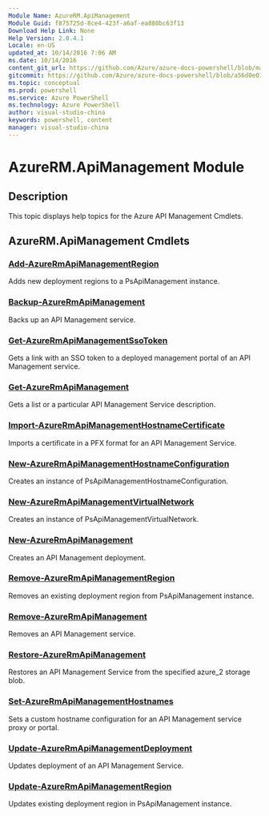 ```yaml
---
Module Name: AzureRM.ApiManagement
Module Guid: f875725d-8ce4-423f-a6af-ea880bc63f13
Download Help Link: None
Help Version: 2.0.4.1
Locale: en-US
updated_at: 10/14/2016 7:06 AM
ms.date: 10/14/2016
content_git_url: https://github.com/Azure/azure-docs-powershell/blob/master/azureps-cmdlets-docs/ResourceManager/AzureRM.ApiManagement/v1.0/CmdletMDs/AzureRM.ApiManagement.md
gitcommit: https://github.com/Azure/azure-docs-powershell/blob/a56d0e01e65c2c33aa2af13dd29addc94ead6e88/azureps-cmdlets-docs/ResourceManager/AzureRM.ApiManagement/v1.0/CmdletMDs/AzureRM.ApiManagement.md
ms.topic: conceptual
ms.prod: powershell
ms.service: Azure PowerShell
ms.technology: Azure PowerShell
author: visual-studio-china
keywords: powershell, content
manager: visual-studio-china
---
```


# AzureRM.ApiManagement Module
## Description
This topic displays help topics for the Azure API Management Cmdlets. 

## AzureRM.ApiManagement Cmdlets
### [Add-AzureRmApiManagementRegion](Add-AzureRmApiManagementRegion.md)
Adds new deployment regions to a PsApiManagement instance.


### [Backup-AzureRmApiManagement](Backup-AzureRmApiManagement.md)
Backs up an API Management service.


### [Get-AzureRmApiManagementSsoToken](Get-AzureRmApiManagementSsoToken.md)
Gets a link with an SSO token to a deployed management portal of an API Management service.


### [Get-AzureRmApiManagement](Get-AzureRmApiManagement.md)
Gets a list or a particular API Management Service description.


### [Import-AzureRmApiManagementHostnameCertificate](Import-AzureRmApiManagementHostnameCertificate.md)
Imports a certificate in a PFX format for an API Management Service.


### [New-AzureRmApiManagementHostnameConfiguration](New-AzureRmApiManagementHostnameConfiguration.md)
Creates an instance of PsApiManagementHostnameConfiguration.


### [New-AzureRmApiManagementVirtualNetwork](New-AzureRmApiManagementVirtualNetwork.md)
Creates an instance of PsApiManagementVirtualNetwork.


### [New-AzureRmApiManagement](New-AzureRmApiManagement.md)
Creates an API Management deployment.


### [Remove-AzureRmApiManagementRegion](Remove-AzureRmApiManagementRegion.md)
Removes an existing deployment region from PsApiManagement instance.


### [Remove-AzureRmApiManagement](Remove-AzureRmApiManagement.md)
Removes an API Management service.


### [Restore-AzureRmApiManagement](Restore-AzureRmApiManagement.md)
Restores an API Management Service from the specified azure_2 storage blob.


### [Set-AzureRmApiManagementHostnames](Set-AzureRmApiManagementHostnames.md)
Sets a custom hostname configuration for an API Management service proxy or portal.


### [Update-AzureRmApiManagementDeployment](Update-AzureRmApiManagementDeployment.md)
Updates deployment of an API Management Service.


### [Update-AzureRmApiManagementRegion](Update-AzureRmApiManagementRegion.md)
Updates existing deployment region in PsApiManagement instance.




